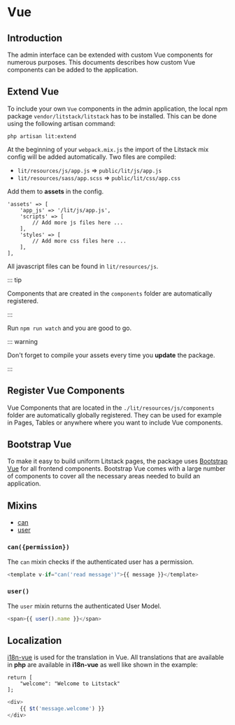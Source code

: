 # Vue

## Introduction

The admin interface can be extended with custom Vue components for numerous
purposes. This documents describes how custom Vue components can be added to the
application.

## Extend Vue

To include your own `Vue` components in the admin application, the local npm
package `vendor/litstack/litstack` has to be installed. This can be done using
the following artisan command:

```shell
php artisan lit:extend
```

At the beginning of your `webpack.mix.js` the import of the Litstack mix config
will be added automatically. Two files are compiled:

-   `lit/resources/js/app.js` => `public/lit/js/app.js`
-   `lit/resources/sass/app.scss` => `public/lit/css/app.css`

Add them to **assets** in the config.

```php{config/lit.php}
'assets' => [
    'app_js' => '/lit/js/app.js',
    'scripts' => [
        // Add more js files here ...
    ],
    'styles' => [
        // Add more css files here ...
    ],
],
```

All javascript files can be found in `lit/resources/js`.

::: tip

Components that are created in the `components` folder are automatically
registered.

:::

Run `npm run watch` and you are good to go.

::: warning

Don't forget to compile your assets every time you **update** the package.

:::

## Register Vue Components

Vue Components that are located in the `./lit/resources/js/components` folder
are automatically globally registered. They can be used for example in Pages,
Tables or anywhere where you want to include Vue components.

## Bootstrap Vue

To make it easy to build uniform Litstack pages, the package uses
[Bootstrap Vue](https://bootstrap-vue.org/docs/components) for all frontend
components. Bootstrap Vue comes with a large number of components to cover all
the necessary areas needed to build an application.

## Mixins

-   [can](#mixin-can)
-   [user](#mixin-user)

<a name="mixin-can"></a>

### `can({permission})`

The `can` mixin checks if the authenticated user has a permission.

```js
<template v-if="can('read message')">{{ message }}</template>
```

<a name="mixin-user"></a>

### `user()`

The `user` mixin returns the authenticated User Model.

```js
<span>{{ user().name }}</span>
```

## Localization

[i18n-vue](https://kazupon.github.io/vue-i18n/docs/formatting.html) is used for
the translation in Vue. All translations that are available in **php** are
available in **i18n-vue** as well like shown in the example:

```php{lit/resources/lang/en/message.php}
return [
    "welcome": "Welcome to Litstack"
];
```

```javascript
<div>
    {{ $t('message.welcome') }}
</div>
```
